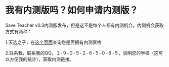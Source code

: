 # 我有内测版吗？如何申请内测版？

Save Teacher v0.3内测版发布，但是这不是每个人都有内测机会。内侧机会获取方式有两种：

1.天选之子，在[这个页面](/testBeta)查询您是否拥有内测资格

2.联系我，联系我的QQ，１-９-０-５-２-６-５-０-８-５，说明您的学校（这可以方便我的统计），获取内测链接。
